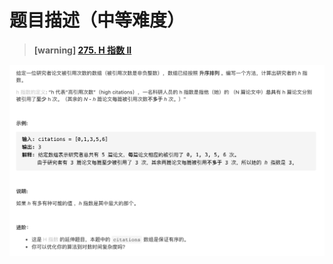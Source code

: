 #  **题目描述（中等难度）**

> **[warning] [275. H 指数 II](https://leetcode-cn.com/problems/h-index-ii/)**

![](../image/275.png)



